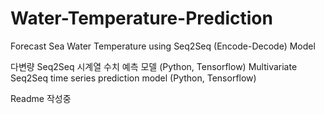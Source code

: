 # Water-Temperature-Prediction
Forecast Sea Water Temperature using Seq2Seq (Encode-Decode) Model

다변량 Seq2Seq 시계열 수치 예측 모델 (Python, Tensorflow)
Multivariate Seq2Seq time series prediction model (Python, Tensorflow)

Readme 작성중
